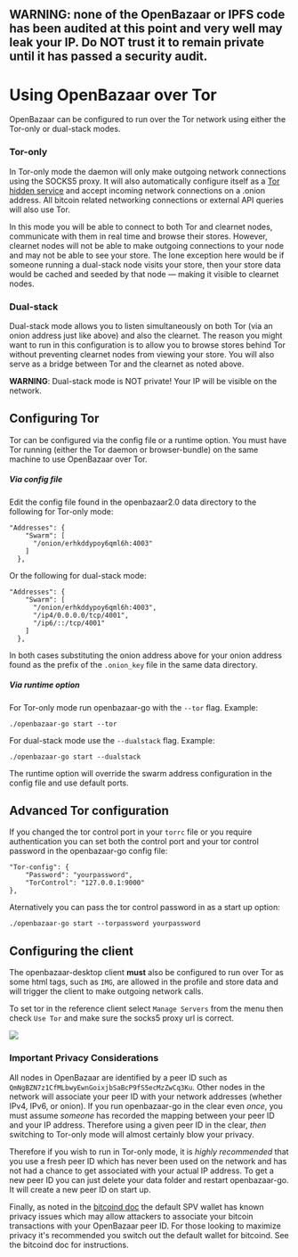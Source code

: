## WARNING: none of the OpenBazaar or IPFS code has been audited at this point and very well may leak your IP. Do NOT trust it to remain private until it has passed a security audit.

Using OpenBazaar over Tor
=========================
OpenBazaar can be configured to run over the Tor network using either the Tor-only or dual-stack modes.

### Tor-only

In Tor-only mode the daemon will only make outgoing network connections using the SOCKS5 proxy. It will also automatically configure itself as a [Tor hidden service](https://www.torproject.org/docs/hidden-services.html.en)
and accept incoming network connections on a .onion address. All bitcoin related networking connections or external API queries will also use Tor.

In this mode you will be able to connect to both Tor and clearnet nodes, communicate with them in real time and browse their stores. However, clearnet nodes
will not be able to make outgoing connections to your node and may not be able to see your store. The lone exception here would be if someone running a dual-stack node
visits your store, then your store data would be cached and seeded by that node ― making it visible to clearnet nodes.

### Dual-stack

Dual-stack mode allows you to listen simultaneously on both Tor (via an onion address just like above) and also the clearnet. The reason you might want to run in this configuration
is to allow you to browse stores behind Tor without preventing clearnet nodes from viewing your store. You will also serve as a bridge between Tor and the clearnet as noted
above.

**WARNING**: Dual-stack mode is NOT private! Your IP will be visible on the network.

## Configuring Tor
Tor can be configured via the config file or a runtime option. You must have Tor running (either the Tor daemon or browser-bundle) on the same machine to use OpenBazaar over Tor.

##### Via config file
Edit the config file found in the openbazaar2.0 data directory to the following for Tor-only mode:
```
"Addresses": {
    "Swarm": [
      "/onion/erhkddypoy6qml6h:4003"
    ]
  },
```
Or the following for dual-stack mode:
```
"Addresses": {
    "Swarm": [
      "/onion/erhkddypoy6qml6h:4003",
      "/ip4/0.0.0.0/tcp/4001",
      "/ip6/::/tcp/4001"
    ]
  },
```
In both cases substituting the onion address above for your onion address found as the prefix of the `.onion_key` file in the same data directory.

##### Via runtime option
For Tor-only mode run openbazaar-go with the `--tor` flag.
Example:
```
./openbazaar-go start --tor
```
For dual-stack mode use the `--dualstack` flag.
Example:
```
./openbazaar-go start --dualstack
```
The runtime option will override the swarm address configuration in the config file and use default ports.

## Advanced Tor configuration
If you changed the tor control port in your `torrc` file or you require authentication you can set both the control port and your tor control password in the openbazaar-go config file:
```
"Tor-config": {
    "Password": "yourpassword", 
    "TorControl": "127.0.0.1:9000"
},
```

Aternatively you can pass the tor control password in as a start up option:
```
./openbazaar-go start --torpassword yourpassword
```

## Configuring the client
The openbazaar-desktop client **must** also be configured to run over Tor as some html tags, such as `IMG`, are allowed in the profile and store data and will trigger the client to make outgoing network calls.

To set tor in the reference client select `Manage Servers` from the menu then check `Use Tor` and make sure the socks5 proxy url is correct. 

<img src="https://i.imgur.com/Ht2ZRMd.png">

### Important Privacy Considerations

All nodes in OpenBazaar are identified by a peer ID such as `QmNgBZN7z1CfMLbwyEwnGoixjbSaBcP9fS5ecMzZwCq3Ku`. Other nodes in the network will associate your peer ID with your
network addresses (whether IPv4, IPv6, or onion). If you run openbazaar-go in the clear even *once*, you must assume *someone* has recorded the mapping between your
peer ID and your IP address. Therefore using a given peer ID in the clear, *then* switching to Tor-only mode will almost certainly blow your privacy.

Therefore if you wish to run in Tor-only mode, it is *highly recommended* that you use a fresh peer ID which has never been used on the network and has not had a chance
to get associated with your actual IP address. To get a new peer ID you can just delete your data folder and restart openbazaar-go. It will create a new peer ID on start up.

Finally, as noted in the [bitcoind doc](https://github.com/djali-foundation/djali-go/blob/master/docs/bitcoind.md) the default SPV wallet has known privacy issues which may allow attackers to associate your bitcoin transactions with your OpenBazaar peer ID. For those looking to maximize privacy it's recommended you switch out the default wallet for bitcoind. See the bitcoind doc for instructions. 
